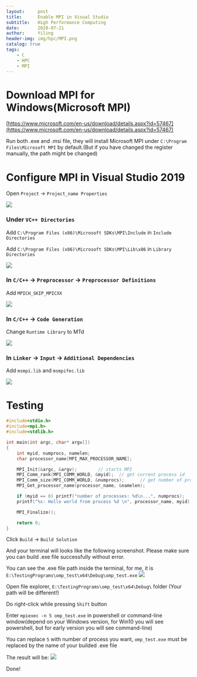 ```yaml
---
layout:     post
title:      Enable MPI in Visual Studio
subtitle:   High Performance Computing
date:       2020-07-21
author:     Yiling
header-img: img/hpc/MPI.png
catalog: true
tags:
    - C
    - HPC
    - MPI
---
```


# Download MPI for Windows(Microsoft MPI)

[https://www.microsoft.com/en-us/download/details.aspx?id=57467](https://www.microsoft.com/en-us/download/details.aspx?id=57467)

Run both .exe and .msi file, they will install Microsoft MPI under `C:\Program Files\Microsoft MPI` by default.(But if you have changed the register manually, the path might be changed)

# Configure MPI in Visual Studio 2019

Open `Project` -> `Project_name Properties` 

![](\img\hpc\mpi_setting1.png)



### Under `VC++ Directories`

Add `C:\Program Files (x86)\Microsoft SDKs\MPI\Include` in `Include Directories`

Add `C:\Program Files (x86)\Microsoft SDKs\MPI\Lib\x86` in `Library Directories`

![](\img\hpc\mpi_setting3.png)

### In `C/C++` -> `Preprocessor` -> `Preprocessor Definitions`

Add `MPICH_SKIP_MPICXX`

![](\img\hpc\mpi_setting2.png)

### In `C/C++` -> `Code Generation`

Change `Runtime Library` to MTd

![](\img\hpc\mpi_setting4.png)

### In `Linker` -> `Input` -> `Additional Dependencies`

Add `msmpi.lib` and `msmpifec.lib`

![](\img\hpc\mpi_setting5.png)

# Testing

```c
#include<stdio.h>
#include<mpi.h>
#include<stdlib.h>

int main(int argc, char* argv[])
{
	int myid, numprocs, namelen;
	char processor_name[MPI_MAX_PROCESSOR_NAME];

	MPI_Init(&argc, &argv);        // starts MPI
	MPI_Comm_rank(MPI_COMM_WORLD, &myid);  // get current process id
	MPI_Comm_size(MPI_COMM_WORLD, &numprocs);      // get number of processeser
	MPI_Get_processor_name(processor_name, &namelen);

	if (myid == 0) printf("number of processes: %d\n...", numprocs);
	printf("%s: Hello world from process %d \n", processor_name, myid);

	MPI_Finalize();

	return 0;
}
```
Click `Build` -> `Build Solution`

And your terminal will looks like the following screenshot. Please make sure you can build .exe file successfully without error.

You can see the .exe file path inside the terminal, for me, it is `E:\TestingPrograms\omp_test\x64\Debug\omp_test.exe`
![](\img\hpc\mpi_setting6.png)

Open file explorer, `E:\TestingPrograms\omp_test\x64\Debug\` folder (Your path will be different!)

Do right-click while pressing `Shift` button

Enter `mpiexec -n 5 omp_test.exe` in powershell or command-line window(depend on your Windows version, for Win10 you will see powershell, but for early version you will see command-line)

You can replace `5` with number of process you want, `omp_test.exe` must be replaced by the name of your builded .exe file

The result will be:
![](\img\hpc\mpi_setting7.png)

Done!